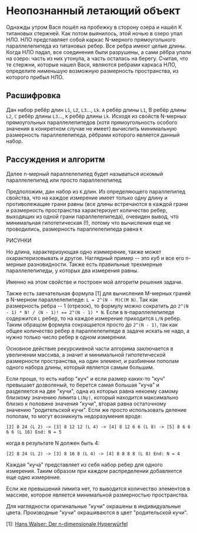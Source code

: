 # Неопознанный летающий объект 

Однажды утром Вася пошёл на пробежку в сторону озера и нашёл К титановых стержней. Как потом выянилось, этой ночью в озеро упал НЛО. НЛО представляет собой каркас N-мерного прямоугольного параллелепипеда из титановых ребер. Все ребра имеют целые длины. Когда НЛО падал, все соединения были разрушены, а сами рёбра упали на озеро: часть из них утонула, а часть осталась на берегу. 
Считая, что те стержни, которые нашел Вася, являются ребрами каркаса НЛО, определите нименьшую возможную размерность пространства, из которого прибыл НЛО.

## Расшифровка

Дан набор ребёр длин `L1`, `L2`, `L3`..., `Lk`. `A` ребёр длины `L1`, B ребёр длины `L2`, `C` ребёр длины `L3`..., `K` ребёр длины `Lk`. Исходя из свойств N-мерных прямоугольных параллелепипедов (хотя прямоугольность особого значения в конкретном случае не имеет) вычислить минимальную размерность параллелепипеда, рёбрами которого является данный набор.

## Рассуждения и алгоритм

Далее n-мерный параллелепипед будет называться искомый параллелепипед или просто параллелепипед 

Предположим, дан набор из `К` длин. Из определяющего параллепипед свойства, что на каждое измерение имеет только одну длину и противолежащие грани равны (все длины встречаются в каждой грани и размерность пространства характеризует количество ребер, выходящих из одной грани параллелепипеда), очевиден вывод, что минимальная гипотетическая (!), потому что вычисления еще не проводились, размерность параллелепипеда равна `К`

РИСУНКИ 

Но длина, характеризующая одно изммерение, также может охарактеризовывать и другое. Наглядный пример -- это куб и все его n-мерные разновидности. Также есть правильные трехмерные параллелепипеды, у которых два измерения равны. 

Именно на этом свойстве и построен мой алгоритм решения задачи. 

Также есть заечательная формула [1] для вычисления M-мерных граней в N-мерном параллелепипеде: `L = 2^(N - M)C(M N)`. Так как размерность ребра -- 1 (отрезок), то формулу можно сократить до `2^(N - 1) * N! / (N - 1)! == 2^(N - 1) * N`.
Если в `N`-параллелепипеде содержится `L` ребер, то на каждое измерение приходится `L/N` ребер.
Таким обращом формула сокращается просто до `2^(N - 1)`, так как общее количество ребер в параллелепипеде в задаче искать не надо, а нужно только число ребер в одном измерении. 

Основное действие рекурсиивной части алгорима заключается в увеличении массива, а значит и минимальной гипотетической размерности пространства, на один элемент, и разбиении пополам одного набора длины, который является самым большим. 

Если проще, то есть набор "куч" и если размер каких-то "куч" превышает дозволеный, то берется самая большая "куча" и разделяется на две "кучи", одна из которых равна некоему самому близкому значению лимита `L(Ny)`, который находится максимально близко к половине значения "кучи", вторая равна остаточному значению "родительской кучи". 
Если же просто использовать деление пополам, то могут возникнуть недоразумения вроде:

```
[2] 8 24 (L 2) -> [3] 8 12 12 (L 4) -> [4] 8 12 6 6 (L 8) -> [5] 8 6 6 6 6 (L 16) End: N = 5
```
когда в результате N должен быть 4:
```
[2] 8 24 (L 2) -> [3] 8 16 8 (L 4) -> [4] 8 8 8 8 (L 8) End: N = 4
```

Каждая "куча" представляет из себя набор ребер для одного измерения. Таким образом при каждом распределении добавляется еще одно измерение. 

Если же превышений лимита нет, то выводится количество элементов в массиве, которое является минимальной размерностью пространства. 

Для наглядности оригинальные "кучи" окрашены в индивидуальные цвета. Производные "кучи" окрашиваются в цвет "родительской кучи".


[1]: [Hans Walser: Der n-dimensionale Hyperwürfel](https://www.walser-h-m.ch/hans/Vortraege/Vortrag39_2/Hyperwuerfel.pdf)

